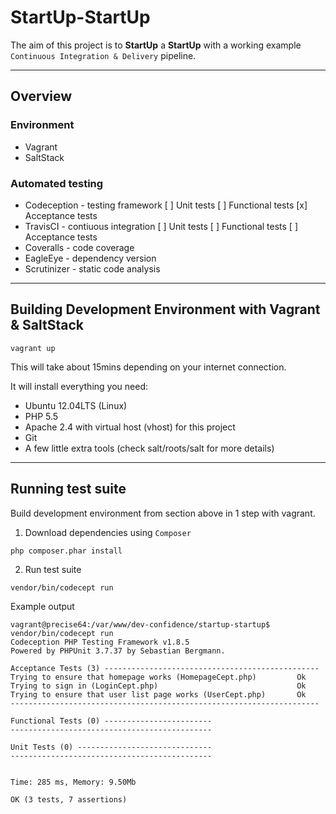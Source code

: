 # StartUp-StartUp

The aim of this project is to **StartUp** a **StartUp** with a working example `Continuous Integration & Delivery` pipeline.

---

## Overview

### Environment

* Vagrant
* SaltStack


### Automated testing

* Codeception - testing framework
    [ ] Unit tests
    [ ] Functional tests
    [x] Acceptance tests
* TravisCI - contiuous integration
    [ ] Unit tests
    [ ] Functional tests
    [ ] Acceptance tests
* Coveralls - code coverage
* EagleEye - dependency version
* Scrutinizer - static code analysis

---

## Building Development Environment with Vagrant & SaltStack

```
vagrant up
```

This will take about 15mins depending on your internet connection.

It will install everything you need:

* Ubuntu 12.04LTS (Linux)
* PHP 5.5
* Apache 2.4 with virtual host (vhost) for this project
* Git
* A few little extra tools (check salt/roots/salt for more details)

---

## Running test suite

Build development environment from section above in 1 step with vagrant.

1. Download dependencies using `Composer`

```
php composer.phar install
```

2. Run test suite

```
vendor/bin/codecept run
```

Example output

```
vagrant@precise64:/var/www/dev-confidence/startup-startup$ vendor/bin/codecept run
Codeception PHP Testing Framework v1.8.5
Powered by PHPUnit 3.7.37 by Sebastian Bergmann.

Acceptance Tests (3) ------------------------------------------------
Trying to ensure that homepage works (HomepageCept.php)         Ok
Trying to sign in (LoginCept.php)                               Ok
Trying to ensure that user list page works (UserCept.php)       Ok
---------------------------------------------------------------------

Functional Tests (0) ------------------------
---------------------------------------------

Unit Tests (0) ------------------------------
---------------------------------------------


Time: 285 ms, Memory: 9.50Mb

OK (3 tests, 7 assertions)
```
